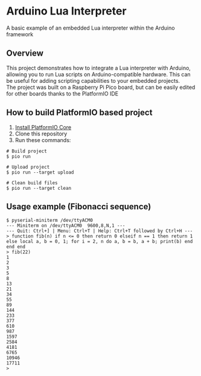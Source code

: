 # Arduino Lua Interpreter

A basic example of an embedded Lua interpreter within the Arduino framework

## Overview

This project demonstrates how to integrate a Lua interpreter with Arduino, allowing you to run Lua scripts on Arduino-compatible hardware. This can be useful for adding scripting capabilities to your embedded projects.  
The project was built on a Raspberry Pi Pico board, but can be easily edited for other boards thanks to the PlatformIO IDE

## How to build PlatformIO based project

1. [Install PlatformIO Core](https://docs.platformio.org/page/core.html)
2. Сlone this repository
3. Run these commands:

```shell
# Build project
$ pio run

# Upload project
$ pio run --target upload

# Clean build files
$ pio run --target clean
```

## Usage example (Fibonacci sequence)

```shell
$ pyserial-miniterm /dev/ttyACM0
--- Miniterm on /dev/ttyACM0  9600,8,N,1 ---
--- Quit: Ctrl+] | Menu: Ctrl+T | Help: Ctrl+T followed by Ctrl+H ---
> function fib(n) if n <= 0 then return 0 elseif n == 1 then return 1 else local a, b = 0, 1; for i = 2, n do a, b = b, a + b; print(b) end end end
> fib(22)
1
2
3
5
8
13
21
34
55
89
144
233
377
610
987
1597
2584
4181
6765
10946
17711
> 
```
